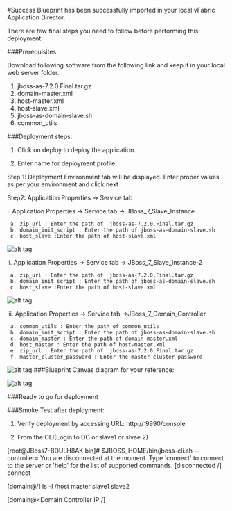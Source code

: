 #Success
Blueprint has been successfully imported in your local vFabric Application Director. 

There are  few final steps you need to follow before performing this deployment

###Prerequisites:

Download following software from the following link and keep it in your local web server folder.

1. jboss-as-7.2.0.Final.tar.gz
2. domain-master.xml
3. host-master.xml
4. host-slave.xml
5. jboss-as-domain-slave.sh
6. common_utils

###Deployment steps:
1. Click on deploy to deploy the application.

2. Enter name for deployment profile.

Step 1: Deployment Environment tab will be displayed. Enter proper values       as per your environment and click next 

Step2: Application Properties -> Service tab
 
   i. Application Properties -> Service tab -> JBoss_7_Slave_Instance

     a. zip_url : Enter the path of  jboss-as-7.2.0.Final.tar.gz
	 b. domain_init_script : Enter the path of jboss-as-domain-slave.sh
	 c. host_slave :Enter the path of host-slave.xml

![alt tag](https://raw.github.com/vmware-applicationdirector/solutions-import-beta/JBoss-App-Server-7-DC-Configuration-50/JBoss-App-Server-7-DC-Configuration-slave1-properties.png)
  
  ii. Application Properties -> Service tab -> JBoss_7_Slave_Instance-2

     a. zip_url : Enter the path of  jboss-as-7.2.0.Final.tar.gz
	 b. domain_init_script : Enter the path of jboss-as-domain-slave.sh
	 c. host_slave :Enter the path of host-slave.xml
 
![alt tag](https://raw.github.com/vmware-applicationdirector/solutions-import-beta/JBoss-App-Server-7-DC-Configuration-50/JBoss-App-Server-7-DC-Configuration-slave2-properties.png)
	  
  iii.  Application Properties -> Service tab ->JBoss_7_Domain_Controller

	 a. common_utils : Enter the path of common_utils
	 b. domain_init_script : Enter the path of jboss-as-domain-slave.sh
	 c. domain_master : Enter the path of domain-master.xml
	 d. host_master : Enter the path of host-master.xml
	 e. zip_url : Enter the path of  jboss-as-7.2.0.Final.tar.gz
	 f. master_cluster_password : Enter the master cluster password
![alt tag](https://raw.github.com/vmware-applicationdirector/solutions-import-beta/JBoss-App-Server-7-DC-Configuration-50/JBoss-App-Server-7-DC-Configuration-dc-properties.png)
###Blueprint Canvas diagram for your reference: 

![alt tag](https://raw.github.com/vmware-applicationdirector/solutions-import-beta/JBoss-App-Server-7-DC-Configuration-50/JBoss-App-Server-7-DC-Configuration-blueprint-canvas.png)

###Ready to go for deployment


###Smoke Test after deployment:

1) Verify deployment by accessing URL: 
http://<domain controller ip>:9990/console

2) From the CLI(Login to DC or slave1 or slvae 2)

[root@JBoss7-BDULH8AK bin]# $JBOSS_HOME/bin/jboss-cli.sh --controller=<Domain Controller IP>
You are disconnected at the moment. Type 'connect' to connect to the server or 'help' for the list of supported commands.
[disconnected /] connect

[domain@<Domain Controller IP>/] ls -l /host
master
slave1
slave2

[domain@<Domain Controller IP /] 



 








